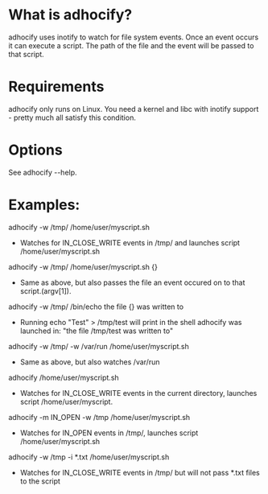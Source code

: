 What is adhocify?
=================
adhocify uses inotify to watch for file system events. Once an event 
occurs it can execute a script. The path of the file and the event 
will be passed to that script. 

Requirements
============
adhocify only runs on Linux. You need a kernel and libc with inotify 
support - pretty much all satisfy this condition.

Options
=======
See adhocify --help.

Examples:
=========
adhocify -w /tmp/ /home/user/myscript.sh
    
  * Watches for IN\_CLOSE\_WRITE events in /tmp/ and  launches script /home/user/myscript.sh

adhocify -w /tmp/ /home/user/myscript.sh {}
	
  * Same as above, but also passes the file an event occured on to that script.(argv[1]).


adhocify -w /tmp/ /bin/echo the file {} was written to
	
  * Running echo "Test" > /tmp/test will print in the shell adhocify was launched in: "the file /tmp/test was written to"

adhocify -w /tmp/ -w /var/run /home/user/myscript.sh

  * Same as above, but also watches /var/run

adhocify /home/user/myscript.sh

  * Watches for IN\_CLOSE\_WRITE events in the current directory, launches script 
	/home/user/myscript.

adhocify -m IN\_OPEN -w /tmp /home/user/myscript.sh

  * Watches for IN\_OPEN events in /tmp/, launches script /home/user/myscript.sh

adhocify -w /tmp -i *.txt /home/user/myscript.sh

  * Watches for IN\_CLOSE\_WRITE events in /tmp/ but will not pass *.txt files to the script


